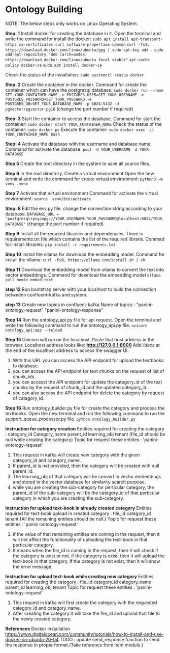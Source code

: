 #  Ontology Building
NOTE: The below steps only works on Linux Operating System.

**Step: 1**
Install docker for creating the database in it.
Open the terminal and write the command for install the docker:
    `sudo apt install apt-transport-https ca-certificates curl software-properties-common`
    `curl -fsSL https://download.docker.com/linux/ubuntu/gpg | sudo apt-key add -`
    `sudo add-apt-repository "deb [arch=amd64] https://download.docker.com/linux/ubuntu focal stable"`
    `apt-cache policy docker-ce`
    `sudo apt install docker-ce`

Check the status of the installation.
    `sudo systemctl status docker`


**Step: 2**
Create the container in the docker.
Command for create the container which can have the postgresql database.
    `sudo docker run --name SET_YOUR_CONTAINER_NAME -e POSTGRES_USER=SET_YOUR_USERNAME -e POSTGRES_PASSWORD=SET_YOUR_PASSWORD -e POSTGRES_DB=SET_YOUR_DATABASE_NAME -p 6024:5432 -d pgvector/pgvector:pg16`
(change the port number if required)


**Step: 3**
Start the container to access the database.
Command for start the container:
    `sudo docker start YOUR_CONTAINER_NAME`
Check the status of the container:
    `sudo docker ps`
Execute the container:
    `sudo docker exec -it YOUR_CONTAINER_NAME bash`


**Step: 4**
Activate the database with the username and database name.
Command for activate the database:
    `psql -U YOUR_USERNAME -d YOUR-DATABASE`


**Step 5** 
Create the root directory in the system to save all source files. 


**Step 6** 
In the root directory, Create a virtual environment 
Open the new terminal and write the command for create virtual emvironment: 
	`python3 -m venv .venv` 


**Step 7** 
Activate that virtual environment 
Command for activate the virtual environment: 
	`source .venv/bin/activate` 


**Step: 8**
Edit the env.py file.
change the connection string according to your database.
    `DATABASE_URL = "postgresql+psycopg://YOUR_USERNAME:YOUR_PASSWORD@localhost:6024/YOUR_DATABASE"`
(change the port number if required)


**Step 9** 
Install all the required libraries and dependencies. 
There is requirements.txt file which contains the list of the required libraris. 
Commad for install libraries: 
	`pip install -r requirements.txt` 


**Step 10** 
Install the ollama for download the embedding model.
Command for install the ollama:
    `curl -fsSL https://ollama.com/install.sh | sh`


**Step 11** 
Download the embedding model from ollama to convert the text into vector embeddings.
Command for download the embedding model
    `ollama pull nomic-embed-text`


**step 12**
Run bootstrap server with your localhost to build the connection betweeen confluent-kafka and system.


**step 13**
Create new topics in confluent-kafka
Name of topics : "panini-ontology-request"
                 "panini-ontology-response"


**Step 14** 
Run the ontology_api.py file for api request.
Open the terminal and write the following command to run the ontology_api.py file.
    `uvicorn ontology_api:app --reload`


**Step 15** 
Uvicorn will run on the localhost.
Paste that host address in the browser.
Localhost address looks like:
    **http://127.0.0.1:8000**
Add */docs* at the end of the localhost address to access the swagger UI.
1. With this URL you can access the API endpoint for upload the textbooks to database.
2. you can access the API endpoint for text chunks on the request of list of chunk_ids.
3. you can accesst the API endpoint for update the category_id of the text chunks by the request of chunk_id and     the updated category_id.
4. you can also access the API endpoint for delete the category by request of category_id.


**Step 16** 
Run ontology_builder.py file for create the category and process the textbooks.
Open the new terminal and run the following command to run the support_queue_processor.py file.
    `python ontology_builder.py`



**Instruction for category creation**
Entities required for creating the category :
    category_id
    Category_name
    parent_id
    learning_obj
    tenant
    (file_id should be null while creating the category)
Topic for request these entities :
    'panini-ontology-request'
1. This request in kafka will create new category with the given category_id and category_name.
2. If parent_id is not provided, then the category will be created with null parent_id.
3. The learning_obj of that category will be convert in vector embeddings and stored in the vector database for similarity search purpose.
4. while you are creating the sub-category for perticular category, the parent_id of the sub-category will be the category_id of that perticular category in which you are creating the sub-category.



**Instruction for upload text-book in already created category**
Entities required for text-book upload in created category :
    file_id
    category_id
    tenant
    (All the remaining entities should be null.)
Topic for request these entities :
    'panini-ontology-request'
1. if the value of that remaining entities are coming in the request, then it will not affect the functionality of uploading the text-book in that perticuler category.
2. It means when the file_id is coming in the request, then it will check if the category is exist or not. if the category is exist, then it will upload the text-book in that category. if the category is not exist, then it will show the error message.



**Instruction for upload text-book while creating new category**
Entities required for creating the category :
    file_id
    category_id
    category_name
    parent_id
    learning_obj
    tenant
Topic for request these entities :
    'panini-ontology-request'
1. This request in kafka will first create the category with the requested category_id and category_name.
2. After creating the category it will take the file_id and upload that file to the newly created category.



**References**
Docker installation
https://www.digitalocean.com/community/tutorials/how-to-install-and-use-docker-on-ubuntu-20-04
TODO : update send_response function to send the response in proper format.(Take reference from item module.)
